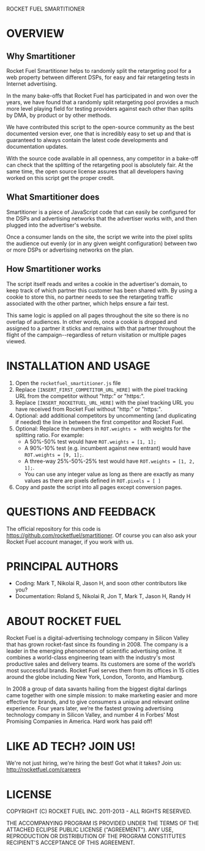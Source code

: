 ROCKET FUEL SMARTITIONER


OVERVIEW
========

## Why Smartitioner ##

Rocket Fuel Smartitioner helps to randomly split the retargeting pool for a web property between different DSPs, for easy and fair retargeting tests in Internet advertising. 

In the many bake-offs that Rocket Fuel has participated in and won over the years, we have found that a randomly split retargeting pool provides a much more level playing field for testing providers against each other than splits by DMA, by product or by other methods.

We have contributed this script to the open-source community as the best documented version ever, one that is incredibly easy to set up and that is guaranteed to always contain the latest code developments and documentation updates.

With the source code available in all openness, any competitor in a bake-off can check that the splitting of the retargeting pool is absolutely fair. At the same time, the open source license assures that all developers having worked on this script get the proper credit.

## What Smartitioner does ##

Smartitioner is a piece of JavaScript code that can easily be configured for the DSPs and advertising networks that the advertiser works with, and then plugged into the advertiser's website. 

Once a consumer lands on the site, the script we write into the pixel splits the audience out evenly (or in any given weight configuration) between two or more DSPs or advertising networks on the plan.

## How Smartitioner works ##

The script itself reads and writes a cookie in the advertiser's domain, to keep track of which partner this customer has been shared with.  By using a cookie to store this, no partner needs to see the retargeting traffic associated with the other partner, which helps ensure a fair test.

This same logic is applied on all pages throughout the site so there is no overlap of audiences. In other words, once a cookie is dropped and assigned to a partner it sticks and remains with that partner throughout the flight of the campaign--regardless of return visitation or multiple pages viewed.


INSTALLATION AND USAGE
======================

1. Open the `rocketfuel_smartitioner.js` file
2. Replace `[INSERT_FIRST_COMPETITOR_URL_HERE]` with the pixel tracking URL from the competitor without "http:" or "https:".
3. Replace `[INSERT_ROCKETFUEL_URL_HERE]` with the pixel tracking URL you have received from Rocket Fuel without "http:" or "https:".
4. Optional: add additional competitors by uncommenting (and duplicating if needed) the line in between the first competitor and Rocket Fuel.
5. Optional: Replace the numbers in `ROT.weights = ` with weights for the splitting ratio. For example:
    - A 50%-50% test would have `ROT.weights = [1, 1];`
    - A 90%-10% test (e.g. incumbent against new entrant) would have `ROT.weights = [9, 1];`.
    - A three-way 25%-50%-25% test would have `ROT.weights = [1, 2, 1];`.
    - You can use any integer value as long as there are exactly as many values as there are pixels defined in `ROT.pixels = [ ]`
6. Copy and paste the script into all pages except conversion pages.


QUESTIONS AND FEEDBACK
======================

The official repository for this code is <https://github.com/rocketfuel/smartitioner>. Of course you can also ask your Rocket Fuel account manager, if you work with us.


PRINCIPAL AUTHORS
=================

* Coding: Mark T, Nikolai R, Jason H, and soon other contributors like you?
* Documentation: Roland S, Nikolai R, Jon T, Mark T, Jason H, Randy H


ABOUT ROCKET FUEL
=================

Rocket Fuel is a digital-advertising technology company in Silicon Valley that has grown rocket-fast since its founding in 2008. The company is a leader in the emerging phenomenon of scientific advertising online. It combines a world-class engineering team with the industry's most productive sales and delivery teams. Its customers are some of the world’s most successful brands. Rocket Fuel serves them from its offices in 15 cities around the globe including New York, London, Toronto, and Hamburg.

In 2008 a group of data savants hailing from the biggest digital darlings came together with one simple mission: to make marketing easier and more effective for brands, and to give consumers a unique and relevant online experience. Four years later, we’re the fastest growing advertising technology company in Silicon Valley, and number 4 in Forbes’ Most Promising Companies in America. Hard work has paid off!


LIKE AD TECH? JOIN US!
======================

We're not just hiring, we're hiring the best! Got what it takes? Join us: <http://rocketfuel.com/careers>


LICENSE
=======

COPYRIGHT (C) ROCKET FUEL INC. 2011-2013 - ALL RIGHTS RESERVED. 

THE ACCOMPANYING PROGRAM IS PROVIDED UNDER THE TERMS OF THE ATTACHED ECLIPSE PUBLIC LICENSE ("AGREEMENT"). ANY USE, REPRODUCTION OR DISTRIBUTION OF THE PROGRAM CONSTITUTES RECIPIENT'S ACCEPTANCE OF THIS AGREEMENT. 



 